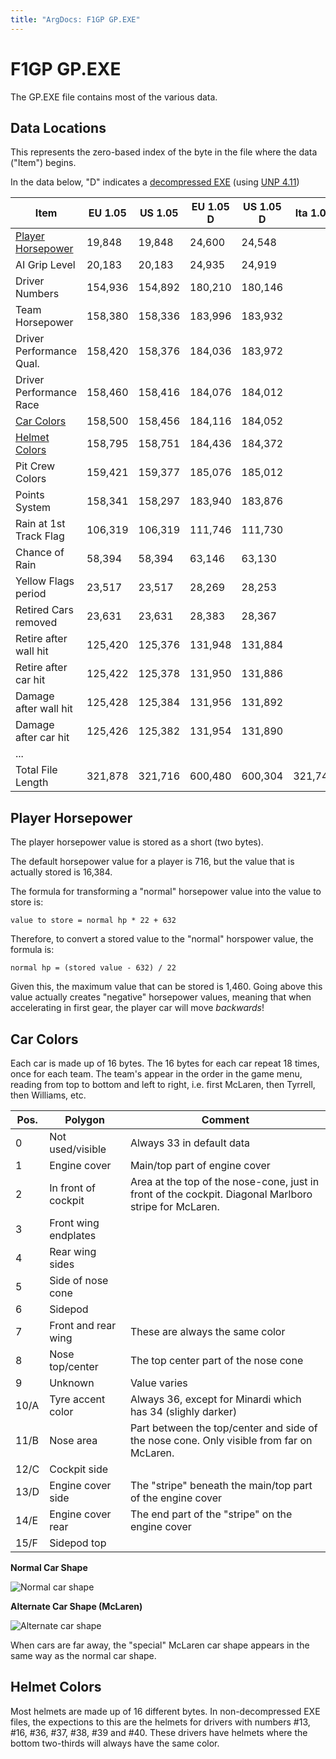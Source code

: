 ```yaml
---
title: "ArgDocs: F1GP GP.EXE"
---
```


# F1GP GP.EXE

The GP.EXE file contains most of the various data.

## Data Locations

This represents the zero-based index of the byte in the file where the data ("Item") begins.

In the data below, "D" indicates a [decompressed EXE](/argdocs/misc/decompressed-exe/)
(using [UNP 4.11](http://unp.bencastricum.nl))

<table class="table table-bordered table-striped">
    <thead>
        <tr>
            <th>Item</th>
            <th class="text-right">EU 1.05</th>
            <th class="text-right">US 1.05</th>
            <th class="text-right">EU 1.05 D</th>
            <th class="text-right">US 1.05 D</th>
            <th class="text-right">Ita 1.05</th>
            <th class="text-right">EU 1.03</th>
            <th class="text-right">US 1.03</th>
        </tr>
    </thead>
    <tbody>
        <tr>
            <td><a href="#player-horsepower">Player Horsepower</a></td>
            <td class="text-right">19,848</td>
            <td class="text-right">19,848</td>
            <td class="text-right">24,600</td>
            <td class="text-right">24,548</td>
            <td class="text-right"></td>
            <td class="text-right"></td>
            <td class="text-right"></td>
        </tr>
        <tr>
            <td>AI Grip Level</td>
            <td class="text-right">20,183</td>
            <td class="text-right">20,183</td>
            <td class="text-right">24,935</td>
            <td class="text-right">24,919</td>
            <td class="text-right"></td>
            <td class="text-right"></td>
            <td class="text-right"></td>
        </tr>
        <tr>
            <td>Driver Numbers</td>
            <td class="text-right">154,936</td>
            <td class="text-right">154,892</td>
            <td class="text-right">180,210</td>
            <td class="text-right">180,146</td>
            <td class="text-right"></td>
            <td class="text-right"></td>
            <td class="text-right"></td>
        </tr>
        <tr>
            <td>Team Horsepower</td>
            <td class="text-right">158,380</td>
            <td class="text-right">158,336</td>
            <td class="text-right">183,996</td>
            <td class="text-right">183,932</td>
            <td class="text-right"></td>
            <td class="text-right"></td>
            <td class="text-right"></td>
        </tr>
        <tr>
            <td>Driver Performance Qual.</td>
            <td class="text-right">158,420</td>
            <td class="text-right">158,376</td>
            <td class="text-right">184,036</td>
            <td class="text-right">183,972</td>
            <td class="text-right"></td>
            <td class="text-right"></td>
            <td class="text-right"></td>
        </tr>
        <tr>
            <td>Driver Performance Race</td>
            <td class="text-right">158,460</td>
            <td class="text-right">158,416</td>
            <td class="text-right">184,076</td>
            <td class="text-right">184,012</td>
            <td class="text-right"></td>
            <td class="text-right"></td>
            <td class="text-right"></td>
        </tr>
        <tr>
            <td><a href="#car-colors">Car Colors</a></td>
            <td class="text-right">158,500</td>
            <td class="text-right">158,456</td>
            <td class="text-right">184,116</td>
            <td class="text-right">184,052</td>
            <td class="text-right"></td>
            <td class="text-right"></td>
            <td class="text-right"></td>
        </tr>
        <tr>
            <td><a href="#helmet-colors">Helmet Colors</a></td>
            <td class="text-right">158,795</td>
            <td class="text-right">158,751</td>
            <td class="text-right">184,436</td>
            <td class="text-right">184,372</td>
            <td class="text-right"></td>
            <td class="text-right"></td>
            <td class="text-right"></td>
        </tr>
        <tr>
            <td>Pit Crew Colors</td>
            <td class="text-right">159,421</td>
            <td class="text-right">159,377</td>
            <td class="text-right">185,076</td>
            <td class="text-right">185,012</td>
            <td class="text-right"></td>
            <td class="text-right"></td>
            <td class="text-right"></td>
        </tr>
        <tr>
            <td>Points System</td>
            <td class="text-right">158,341</td>
            <td class="text-right">158,297</td>
            <td class="text-right">183,940</td>
            <td class="text-right">183,876</td>
            <td class="text-right"></td>
            <td class="text-right"></td>
            <td class="text-right"></td>
        </tr>
        <tr>
            <td>Rain at 1st Track Flag</td>
            <td class="text-right">106,319</td>
            <td class="text-right">106,319</td>
            <td class="text-right">111,746</td>
            <td class="text-right">111,730</td>
            <td class="text-right"></td>
            <td class="text-right"></td>
            <td class="text-right"></td>
        </tr>
        <tr>
            <td>Chance of Rain</td>
            <td class="text-right">58,394</td>
            <td class="text-right">58,394</td>
            <td class="text-right">63,146</td>
            <td class="text-right">63,130</td>
            <td class="text-right"></td>
            <td class="text-right"></td>
            <td class="text-right"></td>
        </tr>
        <tr>
            <td>Yellow Flags period</td>
            <td class="text-right">23,517</td>
            <td class="text-right">23,517</td>
            <td class="text-right">28,269</td>
            <td class="text-right">28,253</td>
            <td class="text-right"></td>
            <td class="text-right"></td>
            <td class="text-right"></td>
        </tr>
        <tr>
            <td>Retired Cars removed</td>
            <td class="text-right">23,631</td>
            <td class="text-right">23,631</td>
            <td class="text-right">28,383</td>
            <td class="text-right">28,367</td>
            <td class="text-right"></td>
            <td class="text-right"></td>
            <td class="text-right"></td>
        </tr>
        <tr>
            <td>Retire after wall hit</td>
            <td class="text-right">125,420</td>
            <td class="text-right">125,376</td>
            <td class="text-right">131,948</td>
            <td class="text-right">131,884</td>
            <td class="text-right"></td>
            <td class="text-right"></td>
            <td class="text-right"></td>
        </tr>
        <tr>
            <td>Retire after car hit</td>
            <td class="text-right">125,422</td>
            <td class="text-right">125,378</td>
            <td class="text-right">131,950</td>
            <td class="text-right">131,886</td>
            <td class="text-right"></td>
            <td class="text-right"></td>
            <td class="text-right"></td>
        </tr>
        <tr>
            <td>Damage after wall hit</td>
            <td class="text-right">125,428</td>
            <td class="text-right">125,384</td>
            <td class="text-right">131,956</td>
            <td class="text-right">131,892</td>
            <td class="text-right"></td>
            <td class="text-right"></td>
            <td class="text-right"></td>
        </tr>
        <tr>
            <td>Damage after car hit</td>
            <td class="text-right">125,426</td>
            <td class="text-right">125,382</td>
            <td class="text-right">131,954</td>
            <td class="text-right">131,890</td>
            <td class="text-right"></td>
            <td class="text-right"></td>
            <td class="text-right"></td>
        </tr>
        <tr>
            <td>...</td>
            <td class="text-right"></td>
            <td class="text-right"></td>
            <td class="text-right"></td>
            <td class="text-right"></td>
            <td class="text-right"></td>
            <td class="text-right"></td>
            <td class="text-right"></td>
        </tr>
        <tr>
            <td>Total File Length</td>
            <td class="text-right">321,878</td>
            <td class="text-right">321,716</td>
            <td class="text-right">600,480</td>
            <td class="text-right">600,304</td>
            <td class="text-right">321,748</td>
            <td class="text-right">332,890</td>
            <td class="text-right">332,840</td>
        </tr>
    </tbody>
</table>


## Player Horsepower

The player horsepower value is stored as a short (two bytes).

The default horsepower value for a player is 716, but the value that is
actually stored is 16,384.

The formula for transforming a "normal" horsepower value into the value to store is:

<code>value to store = normal hp * 22 + 632</code>

Therefore, to convert a stored value to the "normal" horspower value, the formula is:

<code>normal hp = (stored value - 632) / 22</code>

Given this, the maximum value that can be stored is 1,460. Going above this value
actually creates "negative" horsepower values, meaning that when accelerating in first gear, the
player car will move _backwards_!


## Car Colors

Each car is made up of 16 bytes. The 16 bytes for each car repeat 18 times, once for each team.
The team's appear in the order in the game menu, reading from top to bottom and left to right,
i.e. first McLaren, then Tyrrell, then Williams, etc.

<table class="table table-bordered table-striped">
    <thead>
        <tr>
            <th>Pos.</th>
            <th>Polygon</th>
            <th>Comment</th>
        </tr>
    </thead>
    <tbody>
        <tr>
            <td>0</td>
            <td>Not used/visible</td>
            <td>Always 33 in default data</td>
        </tr>
        <tr>
            <td>1</td>
            <td>Engine cover</td>
            <td>Main/top part of engine cover</td>
        </tr>
        <tr>
            <td>2</td>
            <td>In front of cockpit</td>
            <td>Area at the top of the nose-cone, just in front of the cockpit. Diagonal Marlboro stripe for McLaren.</td>
        </tr>
        <tr>
            <td>3</td>
            <td>Front wing endplates</td>
            <td></td>
        </tr>
        <tr>
            <td>4</td>
            <td>Rear wing sides</td>
            <td></td>
        </tr>
        <tr>
            <td>5</td>
            <td>Side of nose cone</td>
            <td></td>
        </tr>
        <tr>
            <td>6</td>
            <td>Sidepod</td>
            <td></td>
        </tr>
        <tr>
            <td>7</td>
            <td>Front and rear wing</td>
            <td>These are always the same color</td>
        </tr>
        <tr>
            <td>8</td>
            <td>Nose top/center</td>
            <td>The top center part of the nose cone</td>
        </tr>
        <tr>
            <td>9</td>
            <td>Unknown</td>
            <td>Value varies</td>
        </tr>
        <tr>
            <td>10/A</td>
            <td>Tyre accent color</td>
            <td>Always 36, except for Minardi which has 34 (slighly darker)</td>
        </tr>
        <tr>
            <td>11/B</td>
            <td>Nose area</td>
            <td>Part between the top/center and side of the nose cone. Only visible from far on McLaren.</td>
        </tr>
        <tr>
            <td>12/C</td>
            <td>Cockpit side</td>
            <td></td>
        </tr>
        <tr>
            <td>13/D</td>
            <td>Engine cover side</td>
            <td>The "stripe" beneath the main/top part of the engine cover</td>
        </tr>
        <tr>
            <td>14/E</td>
            <td>Engine cover rear</td>
            <td>The end part of the "stripe" on the engine cover</td>
        </tr>
        <tr>
            <td>15/F</td>
            <td>Sidepod top</td>
            <td></td>
        </tr>
    </tbody>
</table>

**Normal Car Shape**

<img alt="Normal car shape" src="/argdocs/images/car-shape-polygons-normal.png" class="img-fluid" />

**Alternate Car Shape (McLaren)**

<img alt="Alternate car shape" src="/argdocs/images/car-shape-polygons-alternate.png" class="img-fluid" />

When cars are far away, the "special" McLaren car shape appears in the same way as the normal car shape.


## Helmet Colors

Most helmets are made up of 16 different bytes. In non-decompressed EXE files, the expections
to this are the helmets for drivers with numbers #13, #16, #36, #37, #38, #39 and #40. These
drivers have helmets where the bottom two-thirds will always have the same color.
